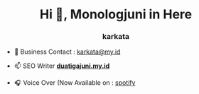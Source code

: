 <h1 align="center">Hi 👋, Monologjuni in Here</h1>
<h3 align="center">karkata</h3>
	

- 💬 Business Contact : karkata@my.id

- 📫 SEO Writer **[duatigajuni.my.id](https://www.duatigajuni.my.id/)**

- 🎧 Voice Over (Now Available on : [spotify](https://open.spotify.com/show/0lxqMpPiTSc6yt56YLgtPu)
